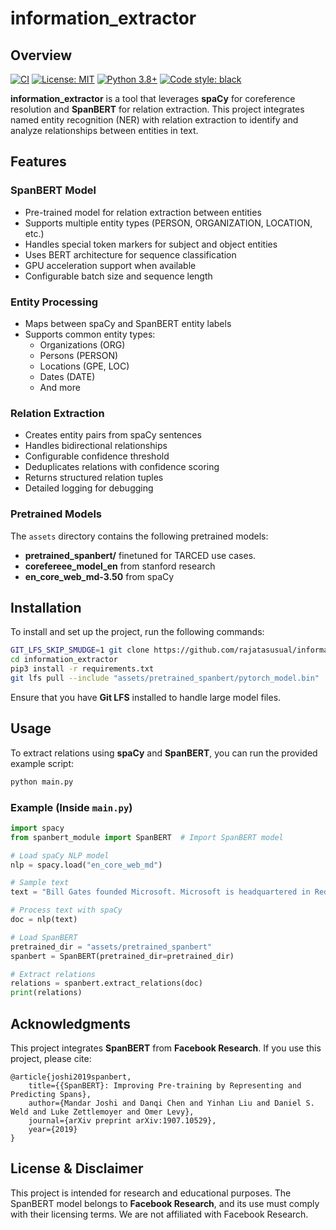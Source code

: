 # information_extractor  

## Overview  
[![CI](https://github.com/rajatasusual/information_extractor/actions/workflows/ci.yml/badge.svg)](https://github.com/rajatasusual/information_extractor/actions/workflows/ci.yml)
[![License: MIT](https://img.shields.io/badge/License-MIT-yellow.svg)](https://opensource.org/licenses/MIT)
[![Python 3.8+](https://img.shields.io/badge/python-3.8+-blue.svg)](https://www.python.org/downloads/)
[![Code style: black](https://img.shields.io/badge/code%20style-black-000000.svg)](https://github.com/psf/black)

**information_extractor** is a tool that leverages **spaCy** for coreference resolution and **SpanBERT** for relation extraction. This project integrates named entity recognition (NER) with relation extraction to identify and analyze relationships between entities in text.  

## Features

### SpanBERT Model
- Pre-trained model for relation extraction between entities
- Supports multiple entity types (PERSON, ORGANIZATION, LOCATION, etc.)
- Handles special token markers for subject and object entities
- Uses BERT architecture for sequence classification
- GPU acceleration support when available
- Configurable batch size and sequence length

### Entity Processing
- Maps between spaCy and SpanBERT entity labels
- Supports common entity types:
    - Organizations (ORG)
    - Persons (PERSON)
    - Locations (GPE, LOC)
    - Dates (DATE)
    - And more

### Relation Extraction
- Creates entity pairs from spaCy sentences
- Handles bidirectional relationships
- Configurable confidence threshold
- Deduplicates relations with confidence scoring
- Returns structured relation tuples
- Detailed logging for debugging

### Pretrained Models

The `assets` directory contains the following pretrained models:

- **pretrained_spanbert/** finetuned for TARCED use cases.
- **corefereee_model_en** from stanford research
- **en_core_web_md-3.50** from spaCy

## Installation  

To install and set up the project, run the following commands:  

```bash
GIT_LFS_SKIP_SMUDGE=1 git clone https://github.com/rajatasusual/information_extractor.git
cd information_extractor
pip3 install -r requirements.txt
git lfs pull --include "assets/pretrained_spanbert/pytorch_model.bin"
```

Ensure that you have **Git LFS** installed to handle large model files.  

## Usage  

To extract relations using **spaCy** and **SpanBERT**, you can run the provided example script:  

```bash
python main.py
```

### Example (Inside `main.py`)  

```python
import spacy
from spanbert_module import SpanBERT  # Import SpanBERT model

# Load spaCy NLP model
nlp = spacy.load("en_core_web_md")

# Sample text
text = "Bill Gates founded Microsoft. Microsoft is headquartered in Redmond."

# Process text with spaCy
doc = nlp(text)

# Load SpanBERT
pretrained_dir = "assets/pretrained_spanbert"
spanbert = SpanBERT(pretrained_dir=pretrained_dir)

# Extract relations
relations = spanbert.extract_relations(doc)
print(relations)
```

## Acknowledgments  

This project integrates **SpanBERT** from **Facebook Research**. If you use this project, please cite:  

```
@article{joshi2019spanbert,
    title={{SpanBERT}: Improving Pre-training by Representing and Predicting Spans},
    author={Mandar Joshi and Danqi Chen and Yinhan Liu and Daniel S. Weld and Luke Zettlemoyer and Omer Levy},
    journal={arXiv preprint arXiv:1907.10529},
    year={2019}
}
```

## License & Disclaimer  

This project is intended for research and educational purposes. The SpanBERT model belongs to **Facebook Research**, and its use must comply with their licensing terms. We are not affiliated with Facebook Research.  
